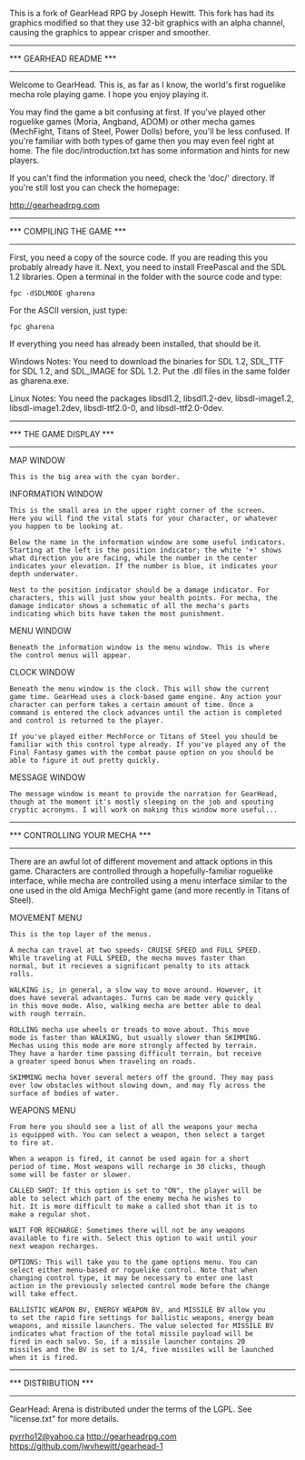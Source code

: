 This is a fork of GearHead RPG by Joseph Hewitt. This fork has had its graphics 
modified so that they use 32-bit graphics with an alpha channel, causing the 
graphics to appear crisper and smoother.

**************************
***  GEARHEAD  README  ***
**************************

Welcome to GearHead. This is, as far as I know, the world's first roguelike
mecha role playing game. I hope you enjoy playing it.

You may find the game a bit confusing at first. If you've played other
roguelike games (Moria, Angband, ADOM) or other mecha games (MechFight,
Titans of Steel, Power Dolls) before, you'll be less confused. If you're
familiar with both types of game then you may even feel right at home.
The file doc/introduction.txt has some information and hints for new
players.

If you can't find the information you need, check the 'doc/' directory.
If you're still lost you can check the homepage:

  http://gearheadrpg.com

****************************
***  COMPILING THE GAME  ***
****************************

First, you need a copy of the source code. If you are reading this you probably
already have it. Next, you need to install FreePascal and the SDL 1.2 libraries.
Open a terminal in the folder with the source code and type:

    fpc -dSDLMODE gharena

For the ASCII version, just type:

    fpc gharena

If everything you need has already been installed, that should be it.

Windows Notes: You need to download the binaries for SDL 1.2, SDL_TTF for
SDL 1.2, and SDL_IMAGE for SDL 1.2. Put the .dll files in the same folder
as gharena.exe.

Linux Notes: You need the packages libsdl1.2, libsdl1.2-dev, libsdl-image1.2,
libsdl-image1.2dev, libsdl-ttf2.0-0, and libsdl-ttf2.0-0dev.

****************************
***  THE  GAME  DISPLAY  ***
****************************

MAP WINDOW

	This is the big area with the cyan border.

INFORMATION WINDOW

	This is the small area in the upper right corner of the screen.
	Here you will find the vital stats for your character, or whatever
	you happen to be looking at.

	Below the name in the information window are some useful indicators.
	Starting at the left is the position indicator; the white '+' shows
	what direction you are facing, while the number in the center
	indicates your elevation. If the number is blue, it indicates your
	depth underwater.

	Nest to the position indicator should be a damage indicator. For
	characters, this will just show your health points. For mecha, the
	damage indicator shows a schematic of all the mecha's parts
	indicating which bits have taken the most punishment.

MENU WINDOW

	Beneath the information window is the menu window. This is where
	the control menus will appear.

CLOCK WINDOW

	Beneath the menu window is the clock. This will show the current
	game time. GearHead uses a clock-based game engine. Any action your
	character can perform takes a certain amount of time. Once a
	command is entered the clock advances until the action is completed
	and control is returned to the player.

	If you've played either MechForce or Titans of Steel you should be
	familiar with this control type already. If you've played any of the
	Final Fantasy games with the combat pause option on you should be
	able to figure it out pretty quickly.

MESSAGE WINDOW

	The message window is meant to provide the narration for GearHead,
	though at the moment it's mostly sleeping on the job and spouting
	cryptic acronyms. I will work on making this window more useful...


**********************************
***  CONTROLLING  YOUR  MECHA  ***
**********************************

There are an awful lot of different movement and attack options
in this game. Characters are controlled through a hopefully-familiar
roguelike interface, while mecha are controlled using a menu interface
similar to the one used in the old Amiga MechFight game (and more
recently in Titans of Steel).

MOVEMENT MENU

	This is the top layer of the menus.

	A mecha can travel at two speeds- CRUISE SPEED and FULL SPEED.
	While traveling at FULL SPEED, the mecha moves faster than
	normal, but it recieves a significant penalty to its attack
	rolls.

	WALKING is, in general, a slow way to move around. However, it
	does have several advantages. Turns can be made very quickly
	in this move mode. Also, walking mecha are better able to deal
	with rough terrain.

	ROLLING mecha use wheels or treads to move about. This move
	mode is faster than WALKING, but usually slower than SKIMMING.
	Mechas using this mode are more strongly affected by terrain.
	They have a harder time passing difficult terrain, but receive
	a greater speed bonus when traveling on roads.

	SKIMMING mecha hover several meters off the ground. They may pass
	over low obstacles without slowing down, and may fly across the
	surface of bodies of water.


WEAPONS MENU

	From here you should see a list of all the weapons your mecha
	is equipped with. You can select a weapon, then select a target
	to fire at.

	When a weapon is fired, it cannot be used again for a short
	period of time. Most weapons will recharge in 30 clicks, though
	some will be faster or slower.

	CALLED SHOT: If this option is set to "ON", the player will be
	able to select which part of the enemy mecha he wishes to
	hit. It is more difficult to make a called shot than it is to
	make a regular shot.

	WAIT FOR RECHARGE: Sometimes there will not be any weapons
	available to fire with. Select this option to wait until your
	next weapon recharges.

	OPTIONS: This will take you to the game options menu. You can
	select either menu-based or roguelike control. Note that when
	changing control type, it may be necessary to enter one last
	action in the previously selected control mode before the change
	will take effect.

	BALLISTIC WEAPON BV, ENERGY WEAPON BV, and MISSILE BV allow you
	to set the rapid fire settings for ballistic weapons, energy beam
	weapons, and missile launchers. The value selected for MISSILE BV
	indicates what fraction of the total missile payload will be
	fired in each salvo. So, if a missile launcher contains 20
	missiles and the BV is set to 1/4, five missiles will be launched
	when it is fired.


************************
***   DISTRIBUTION   ***
************************

GearHead: Arena is distributed under the terms of the LGPL. See "license.txt"
for more details.

pyrrho12@yahoo.ca
http://gearheadrpg.com
https://github.com/jwvhewitt/gearhead-1


